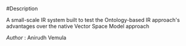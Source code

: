 #Description

A small-scale IR system built to test the Ontology-based IR approach's advantages over the native Vector Space Model approach

*Author* : Anirudh Vemula
 
